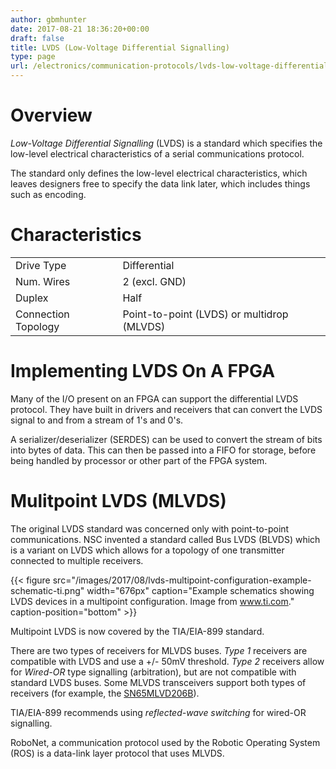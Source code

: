 ```yaml
---
author: gbmhunter
date: 2017-08-21 18:36:20+00:00
draft: false
title: LVDS (Low-Voltage Differential Signalling)
type: page
url: /electronics/communication-protocols/lvds-low-voltage-differential-signalling
---
```


# Overview




_Low-Voltage Differential Signalling_ (LVDS) is a standard which specifies the low-level electrical characteristics of a serial communications protocol.




The standard only defines the low-level electrical characteristics, which leaves designers free to specify the data link later, which includes things such as encoding.




# Characteristics


<table >
<tbody >
<tr >

<td >Drive Type
</td>

<td >Differential
</td>
</tr>
<tr >

<td >Num. Wires
</td>

<td >2 (excl. GND)
</td>
</tr>
<tr >

<td >Duplex
</td>

<td >Half
</td>
</tr>
<tr >

<td >Connection Topology
</td>

<td >Point-to-point (LVDS) or multidrop (MLVDS)
</td>
</tr>
</tbody>
</table>


# Implementing LVDS On A FPGA




Many of the I/O present on an FPGA can support the differential LVDS protocol. They have built in drivers and receivers that can convert the LVDS signal to and from a stream of 1's and 0's.




A serializer/deserializer (SERDES) can be used to convert the stream of bits into bytes of data. This can then be passed into a FIFO for storage, before being handled by processor or other part of the FPGA system.




# Mulitpoint LVDS (MLVDS)




The original LVDS standard was concerned only with point-to-point communications. NSC invented a standard called Bus LVDS (BLVDS) which is a variant on LVDS which allows for a topology of one transmitter connected to multiple receivers.



{{< figure src="/images/2017/08/lvds-multipoint-configuration-example-schematic-ti.png" width="676px" caption="Example schematics showing LVDS devices in a multipoint configuration. Image from www.ti.com." caption-position="bottom" >}}



Multipoint LVDS is now covered by the TIA/EIA-899 standard.




There are two types of receivers for MLVDS buses. _Type 1_ receivers are compatible with LVDS and use a +/- 50mV threshold. _Type 2_ receivers allow for _Wired-OR_ type signalling (arbitration), but are not compatible with standard LVDS buses. Some MLVDS transceivers support both types of receivers (for example, the [SN65MLVD206B](http://www.ti.com/product/SN65MLVD206B)).




TIA/EIA-899 recommends using _reflected-wave switching_ for wired-OR signalling.




RoboNet, a communication protocol used by the Robotic Operating System (ROS) is a data-link layer protocol that uses MLVDS.
